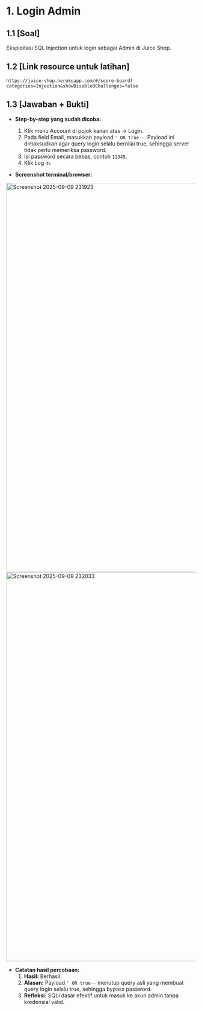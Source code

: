 # **1. Login Admin**

## **1.1 [Soal]**
Eksploitasi SQL Injection untuk login sebagai Admin di Juice Shop.

## **1.2 [Link resource untuk latihan]**
`https://juice-shop.herokuapp.com/#/score-board?categories=Injection&showDisabledChallenges=false`

## **1.3 [Jawaban + Bukti]**
- **Step-by-step yang sudah dicoba:**
    1. Klik menu Account di pojok kanan atas → Login.
    2. Pada field Email, masukkan payload `' OR true--`. Payload ini dimaksudkan agar query login selalu bernilai true, sehingga server tidak perlu memeriksa password.
    3. Isi password secara bebas, contoh `12345`.
    4. Klik Log in.

- **Screenshot terminal/browser:**
<img width="1920" height="1032" alt="Screenshot 2025-09-09 231923" src="https://github.com/user-attachments/assets/a3dd2e85-9b8c-48ac-a2b0-a851bf3216ff" />
<img width="1920" height="1032" alt="Screenshot 2025-09-09 232033" src="https://github.com/user-attachments/assets/801740c2-0f28-4227-b982-3b657e94b693" />

- **Catatan hasil percobaan:**
    1. **Hasil:** Berhasil.
    2. **Alasan:** Payload `' OR true--` menutup query asli yang membuat query login selalu true, sehingga bypass password.
    3. **Refleksi:** SQLi dasar efektif untuk masuk ke akun admin tanpa kredensial valid.
